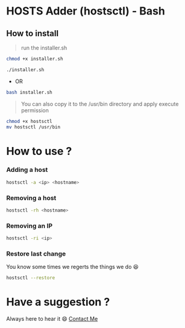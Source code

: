 # HOSTS Adder (hostsctl) - Bash

## How to install

> run the installer.sh
```bash
chmod +x installer.sh

./installer.sh
```
- OR
```bash
bash installer.sh
```

> You can also copy it to the /usr/bin directory and apply execute permission

```bash
chmod +x hostsctl
mv hostsctl /usr/bin
```


# How to use ?

### Adding a host
```bash
hostsctl -a <ip> <hostname>
```


### Removing a host
```bash
hostsctl -rh <hostname>
```


### Removing an IP
```bash
hostsctl -ri <ip>
```

### Restore last change

You know some times we regerts the things we do :laughing:

```bash
hostsctl --restore
```

# Have a suggestion ? 
Always here to hear it :smile: [Contact Me](amaljohnronkha@protonmail.com)
